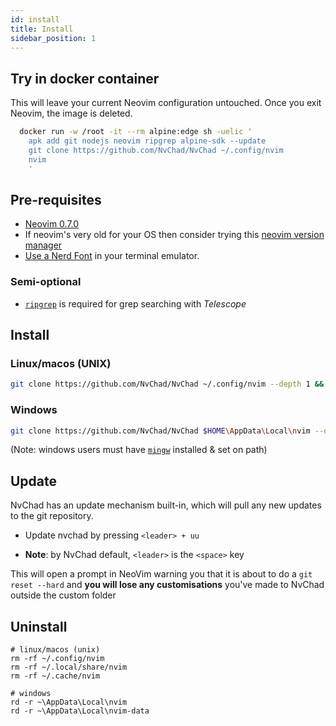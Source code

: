 ```yaml
---
id: install
title: Install
sidebar_position: 1
---
```


## Try in docker container 

This will leave your current Neovim configuration untouched. Once you exit Neovim, the image is deleted.

```zsh
  docker run -w /root -it --rm alpine:edge sh -uelic '
    apk add git nodejs neovim ripgrep alpine-sdk --update
    git clone https://github.com/NvChad/NvChad ~/.config/nvim
    nvim
    '
```

## Pre-requisites

- [Neovim 0.7.0](https://github.com/neovim/neovim/releases/tag/v0.7.0)
- If neovim's very old for your OS then consider trying this [neovim version manager](https://github.com/MordechaiHadad/bob)
- [Use a Nerd Font](https://www.nerdfonts.com/) in your terminal emulator.

### Semi-optional 

- [`ripgrep`](https://github.com/BurntSushi/ripgrep) is required for grep searching with _Telescope_

## Install

### Linux/macos (UNIX)

```bash
git clone https://github.com/NvChad/NvChad ~/.config/nvim --depth 1 && nvim
```
### Windows

```bash
git clone https://github.com/NvChad/NvChad $HOME\AppData\Local\nvim --depth 1 && nvim
```
(Note: windows users must have  [`mingw`](http://mingw-w64.org/doku.php) installed & set on path)

## Update

NvChad has an update mechanism built-in, which will pull any new updates to the git repository.

- Update nvchad by pressing `<leader> + uu`

- **Note**: by NvChad default, `<leader>` is the `<space>` key

This will open a prompt in NeoVim warning you that it is about to do a `git reset --hard` and **you will lose any customisations** you've made to NvChad outside the custom folder

## Uninstall

```
# linux/macos (unix)
rm -rf ~/.config/nvim
rm -rf ~/.local/share/nvim
rm -rf ~/.cache/nvim

# windows
rd -r ~\AppData\Local\nvim
rd -r ~\AppData\Local\nvim-data
```
